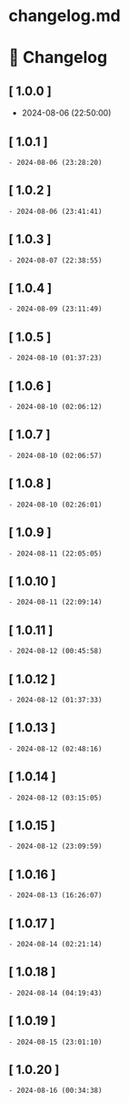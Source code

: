 # changelog.md

# 📝 Changelog

## \[ 1.0.0 \]
  - 2024-08-06 (22:50:00)

## \[ 1.0.1 \]
	- 2024-08-06 (23:28:20)

## \[ 1.0.2 \]
	- 2024-08-06 (23:41:41)


## \[ 1.0.3 \]
	- 2024-08-07 (22:38:55)


## \[ 1.0.4 \]
	- 2024-08-09 (23:11:49)


## \[ 1.0.5 \]
	- 2024-08-10 (01:37:23)


## \[ 1.0.6 \]
	- 2024-08-10 (02:06:12)


## \[ 1.0.7 \]
	- 2024-08-10 (02:06:57)


## \[ 1.0.8 \]
	- 2024-08-10 (02:26:01)


## \[ 1.0.9 \]
	- 2024-08-11 (22:05:05)


## \[ 1.0.10 \]
	- 2024-08-11 (22:09:14)


## \[ 1.0.11 \]
	- 2024-08-12 (00:45:58)


## \[ 1.0.12 \]
	- 2024-08-12 (01:37:33)


## \[ 1.0.13 \]
	- 2024-08-12 (02:48:16)


## \[ 1.0.14 \]
	- 2024-08-12 (03:15:05)


## \[ 1.0.15 \]
	- 2024-08-12 (23:09:59)


## \[ 1.0.16 \]
	- 2024-08-13 (16:26:07)


## \[ 1.0.17 \]
	- 2024-08-14 (02:21:14)


## \[ 1.0.18 \]
	- 2024-08-14 (04:19:43)


## \[ 1.0.19 \]
	- 2024-08-15 (23:01:10)


## \[ 1.0.20 \]
	- 2024-08-16 (00:34:38)

